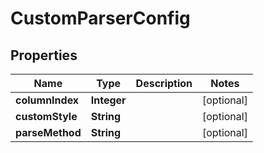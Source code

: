 
# CustomParserConfig

## Properties
Name | Type | Description | Notes
------------ | ------------- | ------------- | -------------
**columnIndex** | **Integer** |  |  [optional]
**customStyle** | **String** |  |  [optional]
**parseMethod** | **String** |  |  [optional]



